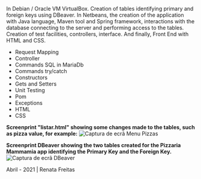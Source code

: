 In Debian / Oracle VM VirtualBox. Creation of tables identifying primary and foreign keys using DBeaver. In Netbeans, the creation of the application with Java language, Maven tool and Spring framework, interactions with the database connecting to the server and performing access to the tables. Creation of test facilities, controllers, interface. And finally, Front End with HTML and CSS.

- Request Mapping
- Controller
- Commands SQL in MariaDb
- Commands try/catch
- Constructors
- Gets and Setters
- Unit Testing
- Pom
- Exceptions
- HTML
- CSS

**Screenprint "listar.html" showing some changes made to the tables, such as pizza value, for example:**
![Captura de ecrã Menu Pizzas](https://user-images.githubusercontent.com/79333175/116892525-d0b29a80-ac27-11eb-91eb-2cfcdce3b941.jpg)

**Screenprint DBeaver showing the two tables created for the Pizzaria Mammamia app identifying the Primary Key and the Foreign Key.**
![Captura de ecrã DBeaver](https://user-images.githubusercontent.com/79333175/116893744-394e4700-ac29-11eb-99a7-8892e6d013a5.jpg)

Abril - 2021 | Renata Freitas
